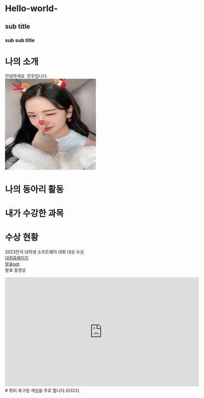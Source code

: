 # Hello-world-
##  sub title
### sub sub title

# 나의 소개
안녕하세요. 민우입니다. <br>
<img src="2.jpg" width="300" height="300"/> <br>
# 나의 동아리 활동

# 내가 수강한 과목

# 수상 현황
2023전국 대학생 소프트웨어 대회 대상 수상<br>
[대회홈페이지](https://www.naver.com) <br>
[발표ppt](/presentation.pptx) <br>
발표 동영상 <br>
<iframe width="640" height="360" src="https://www.youtube.com/embed/tHqDf_o2xvw" title="[22/23 UCL] 맨시티 vs 라이프치히 홀란드 주요장면" frameborder="0" allow="accelerometer; autoplay; clipboard-write; encrypted-media; gyroscope; picture-in-picture; web-share" allowfullscreen></iframe>
# 취미
축구랑 게임을 주로 합니다.(0322)